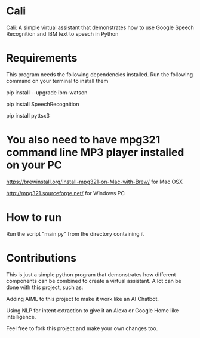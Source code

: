# Cali
 Cali: A simple virtual assistant that demonstrates how to use Google Speech Recognition and IBM text to speech in Python
 
 
# Requirements

This program needs the following dependencies installed. Run the following command on your terminal to install them

pip install --upgrade ibm-watson

pip install SpeechRecognition

pip install pyttsx3


# You also need to have mpg321 command line MP3 player installed on your PC

https://brewinstall.org/Install-mpg321-on-Mac-with-Brew/ for Mac OSX 

http://mpg321.sourceforge.net/ for Windows PC

# How to run

Run the script "main.py" from the directory containing it

# Contributions 
This is just a simple python program that demonstrates how different components can be combined to create a virtual assistant.
A lot can be done with this project, such as:

Adding AIML to this project to make it work like an AI Chatbot.

Using NLP for intent extraction to give it an Alexa or Google Home like intelligence. 

Feel free to fork this project and make your own changes too.

